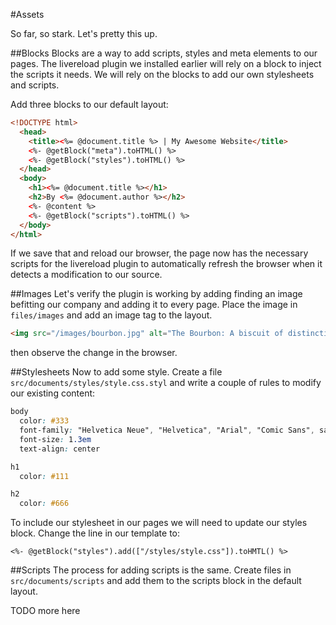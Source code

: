 #Assets

So far, so stark. Let's pretty this up.

##Blocks
Blocks are a way to add scripts, styles and meta elements
to our pages. The livereload plugin we installed earlier will rely on a block to
inject the scripts it needs. We will rely on the blocks to add our own
stylesheets and scripts.

Add three blocks to our default layout:
```html
<!DOCTYPE html>
  <head>
    <title><%= @document.title %> | My Awesome Website</title>
    <%- @getBlock("meta").toHTML() %>
    <%- @getBlock("styles").toHTML() %>
  </head>
  <body>
    <h1><%= @document.title %></h1>
    <h2>By <%= @document.author %></h2>
    <%- @content %>
    <%- @getBlock("scripts").toHTML() %>
  </body>
</html>
```

If we save that and reload our browser, the page now has the necessary scripts
for the livereload plugin to automatically refresh the browser when it detects a modification to our source. 

##Images
Let's verify the plugin is working by adding finding an image befitting our company and adding it to every page. Place the image in `files/images` and add an image tag to
the layout.
```html
<img src="/images/bourbon.jpg" alt="The Bourbon: A biscuit of distinction." />
```
then observe the change in the browser.

##Stylesheets
Now to add some style. Create a file `src/documents/styles/style.css.styl` and
write a couple of rules to modify our existing content:
```css
body
  color: #333
  font-family: "Helvetica Neue", "Helvetica", "Arial", "Comic Sans", sans-serif
  font-size: 1.3em
  text-align: center

h1
  color: #111

h2
  color: #666
```

To include our stylesheet in our pages we will need to update our styles block. Change the line in our template to:
```
<%- @getBlock("styles").add(["/styles/style.css"]).toHMTL() %>
```

##Scripts
The process for adding scripts is the same. Create files in `src/documents/scripts` and add them to the scripts block in the default layout.

TODO more here
